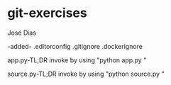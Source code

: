 
# git-exercises
José Dias

-added- 
.editorconfig
.gitignore
.dockerignore

app.py-TL;DR
invoke by using "python app.py <name>"

source.py-TL;DR
invoke by using "python source.py <name>"

